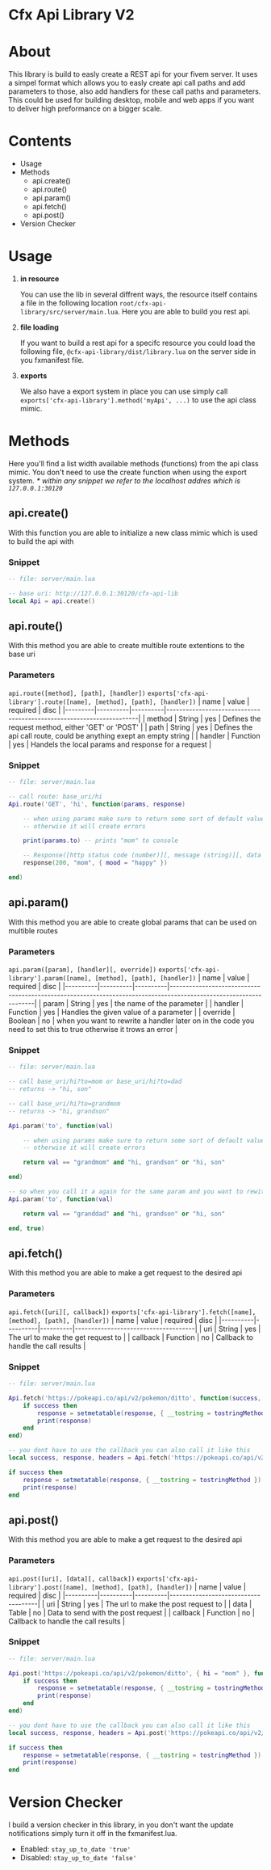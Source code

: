 # **Cfx Api Library V2**

# About
This library is build to easly create a REST api for your fivem server. It uses a simpel format which allows you to easly create api call paths and add parameters to those, also add handlers for these call paths and parameters. This could be used for building desktop, mobile and web apps if you want to deliver high preformance on a bigger scale.

# Contents
- Usage
- Methods
	- api.create()
	- api.route()
	- api.param()
	- api.fetch()
	- api.post()
- Version Checker

# Usage
1. **in resource**

	You can use the lib in several diffrent ways, the resource itself contains a file in the following location `root/cfx-api-library/src/server/main.lua`. Here you are able to build you rest api.

1. **file loading**

	If you want to build a rest api for a specifc resource you could load the following file, `@cfx-api-library/dist/library.lua` on the server side in you fxmanifest file.

1. **exports**

	We also have a export system in place you can use simply call `exports['cfx-api-library'].method('myApi', ...)` to use the api class mimic.

# Methods
Here you'll find a list width available methods (functions) from the api class mimic. You don't need to use the create function when using the export system.
_* within any snippet we refer to the localhost addres which is `127.0.0.1:30120`_

## api.create()
With this function you are able to initialize a new class mimic which is used to build the api with

### Snippet
```lua
-- file: server/main.lua

-- base uri: http://127.0.0.1:30120/cfx-api-lib
local Api = api.create()
```

## api.route()
With this method you are able to create multible route extentions to the base uri

### Parameters
`api.route([method], [path], [handler])`
`exports['cfx-api-library'].route([name], [method], [path], [handler])`
| name    | value    | required | disc                                                                |
|---------|----------|----------|---------------------------------------------------------------------|
| method  | String   | yes      | Defines the request method, either 'GET' or 'POST'                  |
| path    | String   | yes      | Defines the api call route, could be anything exept an empty string |
| handler | Function | yes      | Handels the local params and response for a request                 |

### Snippet
```lua
-- file: server/main.lua

-- call route: base_uri/hi
Api.route('GET', 'hi', function(params, response)

	-- when using params make sure to return some sort of default value
	-- otherwise it will create errors

	print(params.to) -- prints "mom" to console

	-- Response([http status code (number)][, message (string)][, data (table)])
	response(200, "mom", { mood = "happy" })

end)
```

## api.param()
With this method you are able to create global params that can be used on multible routes

### Parameters
`api.param([param], [handler][, override])`
`exports['cfx-api-library'].param([name], [method], [path], [handler])`
| name     | value    | required | disc                                                                                                             |
|----------|----------|----------|------------------------------------------------------------------------------------------------------------------|
| param    | String   | yes      | the name of the parameter                                                                                        |
| handler  | Function | yes      | Handles the given value of a parameter                                                                           |
| override | Boolean  | no       | when you want to rewrite a handler later on in the code you need to set this to true otherwise it trows an error |

### Snippet
```lua
-- file: server/main.lua

-- call base_uri/hi?to=mom or base_uri/hi?to=dad
-- returns -> "hi, son"

-- call base_uri/hi?to=grandmom
-- returns -> "hi, grandson"

Api.param('to', function(val)

	-- when using params make sure to return some sort of default value
	-- otherwise it will create errors

	return val == "grandmom" and "hi, grandson" or "hi, son"

end)

-- so when you call it a again for the same param and you want to rewite it set the override param
Api.param('to', function(val)

	return val == "granddad" and "hi, grandson" or "hi, son"

end, true)
```

## api.fetch()
With this method you are able to make a get request to the desired api

### Parameters
`api.fetch([uri][, callback])`
`exports['cfx-api-library'].fetch([name], [method], [path], [handler])`
| name     | value    | required | disc                                |
|----------|----------|----------|-------------------------------------|
| uri      | String   | yes      | The url to make the get request to  |
| callback | Function | no       | Callback to handle the call results |

### Snippet
```lua
-- file: server/main.lua

Api.fetch('https://pokeapi.co/api/v2/pokemon/ditto', function(success, response, headers)
	if success then
		response = setmetatable(response, { __tostring = tostringMethod })
		print(response)
	end
end)

-- you dont have to use the callback you can also call it like this
local success, response, headers = Api.fetch('https://pokeapi.co/api/v2/pokemon/ditto')

if success then
	response = setmetatable(response, { __tostring = tostringMethod })
	print(response)
end
```

## api.post()
With this method you are able to make a get request to the desired api

### Parameters
`api.post([uri], [data][, callback])`
`exports['cfx-api-library'].post([name], [method], [path], [handler])`
| name     | value    | required | disc                                |
|----------|----------|----------|-------------------------------------|
| uri      | String   | yes      | The url to make the post request to |
| data     | Table    | no       | Data to send with the post request  |
| callback | Function | no       | Callback to handle the call results |

### Snippet
```lua
-- file: server/main.lua

Api.post('https://pokeapi.co/api/v2/pokemon/ditto', { hi = "mom" }, function(success, response, headers)
	if success then
		response = setmetatable(response, { __tostring = tostringMethod })
		print(response)
	end
end)

-- you dont have to use the callback you can also call it like this
local success, response, headers = Api.post('https://pokeapi.co/api/v2/pokemon/ditto', { hi = "mom" })

if success then
	response = setmetatable(response, { __tostring = tostringMethod })
	print(response)
end
```

# Version Checker
I build a version checker in this library, in you don't want the update notifications simply turn it off in the fxmanifest.lua.
- Enabled: `stay_up_to_date 'true'`
- Disabled: `stay_up_to_date 'false'`
